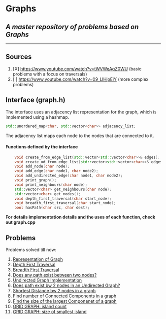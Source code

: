 # Graphs
## _A master repository of problems based on Graphs_
___

## Sources

1. [X] https://www.youtube.com/watch?v=tWVWeAqZ0WU (basic problems with a focus on traversals)
2. [ ] https://www.youtube.com/watch?v=09_LlHjoEiY (more complex problems)

## Interface (graph.h)

The interface uses an adjacency list representation for the graph, which is implemented using a hashmap.
```cpp
std::unordered_map<char, std::vector<char>> adjacency_list;
```
The adjacency list maps each node to the nodes that are connected to it.

#### Functions defined by the interface
```cpp
    void create_from_edge_list(std::vector<std::vector<char>>& edges);
	void create_ud_from_edge_list(std::vector<std::vector<char>>& edges);
	void add_node(char node);
	void add_edge(char node1, char node2);
	void add_undirected_edge(char node1, char node2);
	void print_graph();
	void print_neighbours(char node);
	std::vector<char> get_neighbours(char node);
	std::vector<char> get_nodes();
	void depth_first_traversal(char start_node);
	void breadth_first_traversal(char start_node);
	bool hasPath(char src, char dest);
```
 
**For details implementation details and the uses of each function, check out graph.cpp**

## Problems

Problems solved till now:

1. [Representation of Graph](https://github.com/Chahat08/graphs/blob/80e2f28ba93ef529850be1c1d5440342213b19d2/representation.cpp)
2. [Depth First Traversal](https://github.com/Chahat08/graphs/blob/80e2f28ba93ef529850be1c1d5440342213b19d2/dfs.cpp)
3. [Breadth First Traversal](https://github.com/Chahat08/graphs/blob/80e2f28ba93ef529850be1c1d5440342213b19d2/bfs.cpp)
4. [Does any path exist between two nodes?](https://github.com/Chahat08/graphs/blob/80e2f28ba93ef529850be1c1d5440342213b19d2/has_path.cpp)
5. [Undirected Graph Implementation](https://github.com/Chahat08/graphs/blob/80e2f28ba93ef529850be1c1d5440342213b19d2/undirected_graph.cpp)
6. [Does path exist bw 2 nodes in an Undirected Graph?](https://github.com/Chahat08/graphs/blob/80e2f28ba93ef529850be1c1d5440342213b19d2/undirected_has_path.cpp)
7. [Shortest Distance bw 2 nodes in a graph](https://github.com/Chahat08/graphs/blob/80e2f28ba93ef529850be1c1d5440342213b19d2/shortest_distance.cpp)
8. [Find number of Connected Components in a graph](https://github.com/Chahat08/graphs/blob/80e2f28ba93ef529850be1c1d5440342213b19d2/connected_components.cpp)
9. [Find the size of the largest Componenet of a graph](https://github.com/Chahat08/graphs/blob/80e2f28ba93ef529850be1c1d5440342213b19d2/largest_component.cpp)
10. [GRID GRAPH: island count](https://github.com/Chahat08/graphs/blob/80e2f28ba93ef529850be1c1d5440342213b19d2/island_count.cpp)
11. [GRID GRAPH: size of smallest island](https://github.com/Chahat08/graphs/blob/80e2f28ba93ef529850be1c1d5440342213b19d2/minimum_island.cpp)

